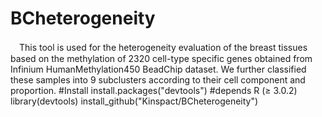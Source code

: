 # BCheterogeneity
　This tool is used for the heterogeneity evaluation of the breast tissues based on the methylation 
of 2320 cell-type specific genes obtained from Infinium HumanMethylation450 BeadChip dataset. We
further classified these samples into 9 subclusters according to their cell component and proportion.
#Install
    install.packages("devtools") #depends R (≥ 3.0.2)
    library(devtools)
    install_github("Kinspact/BCheterogeneity")
